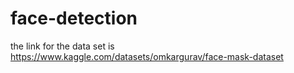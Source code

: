 # face-detection

the link for the data set is https://www.kaggle.com/datasets/omkargurav/face-mask-dataset

